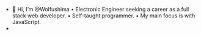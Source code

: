 - 👋 Hi, I’m @Wolfushima
• Electronic Engineer seeking a career as a full stack web developer.
• Self-taught programmer.
• My main focus is with JavaScript.
- 

<!---
Wolfushima/Wolfushima is a ✨ special ✨ repository because its `README.md` (this file) appears on your GitHub profile.
You can click the Preview link to take a look at your changes.
--->
